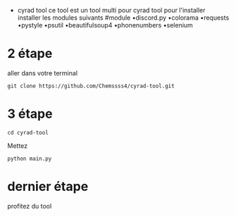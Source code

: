 * cyrad tool 
ce tool est un tool multi pour cyrad tool
pour l'installer installer les modules suivants
#module 
•discord.py
•colorama
•requests
•pystyle
•psutil
•beautifulsoup4
•phonenumbers
•selenium
# 2 étape
aller dans votre terminal
```
git clone https://github.com/Chemssss4/cyrad-tool.git
```
# 3 étape
```
cd cyrad-tool
```
Mettez
```
python main.py
```
# dernier étape 
profitez du tool